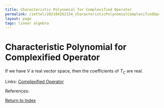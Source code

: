```yaml
---
title: Characteristic Polynomial for Complexified Operator
permalink: /zettel/202104262154_characteristicPolynomialComplexifiedOperator
layout: page
tags: linear algebra
---
```

# Characteristic Polynomial for Complexified Operator

If we have $V$ a real vector space, then the coefficients of $T_C$ are real.

Links: [Complexified Operator](202104251532_complexificationOperator)

References: 

[Return to Index](index)